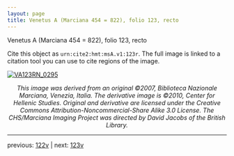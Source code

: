 ```yaml
---
layout: page
title: Venetus A (Marciana 454 = 822), folio 123, recto
---
```


Venetus A (Marciana 454 = 822), folio 123, recto

Cite this object as `urn:cite2:hmt:msA.v1:123r`.  The full image is linked to a citation tool you can use to cite regions of the image.

[![VA123RN_0295](http://www.homermultitext.org/iipsrv?IIIF=/project/homer/pyramidal/deepzoom/hmt/vaimg/2017a/VA123RN_0295.tif/full/800,/0/default.jpg)](http://www.homermultitext.org/ict2/?urn=urn:cite2:hmt:vaimg.2017a:VA123RN_0295) 

<p style="text-align: center; font-style: italic;">This image was derived from an original ©2007, Biblioteca Nazionale Marciana, Venezia, Italia. The derivative image is ©2010, Center for Hellenic Studies. Original and derivative are licensed under the Creative Commons Attribution-Noncommercial-Share Alike 3.0 License. The CHS/Marciana Imaging Project was directed by David Jacobs of the British Library.</p>

---

previous: [122v](../122v/) | next: [123v](../123v/)